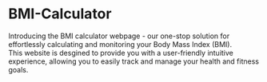 # BMI-Calculator
Introducing the BMI calculator webpage - our one-stop solution for effortlessly calculating and monitoring your Body Mass Index (BMI).<br>
This website is desgined to provide you with a user-friendly intuitive experience, allowing you to easily track and manage your health and fitness goals. <br>

